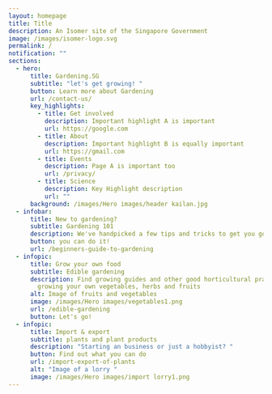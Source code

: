```yaml
---
layout: homepage
title: Title
description: An Isomer site of the Singapore Government
image: /images/isomer-logo.svg
permalink: /
notification: ""
sections:
  - hero:
      title: Gardening.SG
      subtitle: "let's get growing! "
      button: Learn more about Gardening
      url: /contact-us/
      key_highlights:
        - title: Get involved
          description: Important highlight A is important
          url: https://google.com
        - title: About
          description: Important highlight B is equally important
          url: https://gmail.com
        - title: Events
          description: Page A is important too
          url: /privacy/
        - title: Science
          description: Key Highlight description
          url: ""
      background: /images/Hero images/header kailan.jpg
  - infobar:
      title: New to gardening?
      subtitle: Gardening 101
      description: We've handpicked a few tips and tricks to get you going
      button: you can do it!
      url: /beginners-guide-to-gardening
  - infopic:
      title: Grow your own food
      subtitle: Edible gardening
      description: Find growing guides and other good horticultural practices when
        growing your own vegetables, herbs and fruits
      alt: Image of fruits and vegetables
      image: /images/Hero images/vegetables1.png
      url: /edible-gardening
      button: Let's go!
  - infopic:
      title: Import & export
      subtitle: plants and plant products
      description: "Starting an business or just a hobbyist? "
      button: Find out what you can do
      url: /import-export-of-plants
      alt: "Image of a lorry "
      image: /images/Hero images/import lorry1.png
---
```

